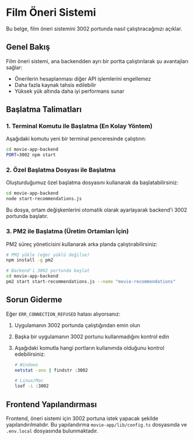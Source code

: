 # Film Öneri Sistemi

Bu belge, film öneri sistemini 3002 portunda nasıl çalıştıracağınızı açıklar.

## Genel Bakış

Film öneri sistemi, ana backendden ayrı bir portta çalıştırılarak şu avantajları sağlar:

- Önerilerin hesaplanması diğer API işlemlerini engellemez
- Daha fazla kaynak tahsis edilebilir
- Yüksek yük altında daha iyi performans sunar

## Başlatma Talimatları

### 1. Terminal Komutu ile Başlatma (En Kolay Yöntem)

Aşağıdaki komutu yeni bir terminal penceresinde çalıştırın:

```bash
cd movie-app-backend
PORT=3002 npm start
```

### 2. Özel Başlatma Dosyası ile Başlatma

Oluşturduğumuz özel başlatma dosyasını kullanarak da başlatabilirsiniz:

```bash
cd movie-app-backend
node start-recommendations.js
```

Bu dosya, ortam değişkenlerini otomatik olarak ayarlayarak backend'i 3002 portunda başlatır.

### 3. PM2 ile Başlatma (Üretim Ortamları İçin)

PM2 süreç yöneticisini kullanarak arka planda çalıştırabilirsiniz:

```bash
# PM2 yükle (eğer yüklü değilse)
npm install -g pm2

# Backend'i 3002 portunda başlat
cd movie-app-backend
pm2 start start-recommendations.js --name "movie-recommendations"
```

## Sorun Giderme

Eğer `ERR_CONNECTION_REFUSED` hatası alıyorsanız:

1. Uygulamanın 3002 portunda çalıştığından emin olun
2. Başka bir uygulamanın 3002 portunu kullanmadığını kontrol edin
3. Aşağıdaki komutla hangi portların kullanımda olduğunu kontrol edebilirsiniz:

   ```bash
   # Windows
   netstat -ano | findstr :3002

   # Linux/Mac
   lsof -i :3002
   ```

## Frontend Yapılandırması

Frontend, öneri sistemi için 3002 portuna istek yapacak şekilde yapılandırılmalıdır. Bu yapılandırma `movie-app/lib/config.ts` dosyasında ve `.env.local` dosyasında bulunmaktadır.
